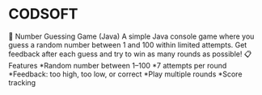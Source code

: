 # CODSOFT
🎯 Number Guessing Game (Java)
A simple Java console game where you guess a random number between 1 and 100 within limited attempts. Get feedback after each guess and try to win as many rounds as possible!
📋 Features
*Random number between 1–100
*7 attempts per round
*Feedback: too high, too low, or correct
*Play multiple rounds
*Score tracking
